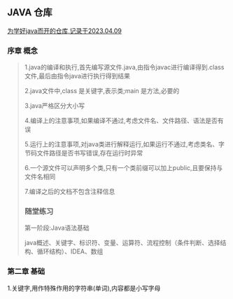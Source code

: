 ## JAVA 仓库
<u>为学好java而开的仓库,记录于2023.04.09</u>

### 序章 概念
<blockquote>
<p>1.java的编译和执行,首先编写源文件.java,由指令javac进行编译得到.class文件,最后由指令java进行执行得到结果</p>
<p>2.java文件中,class 是关键字,表示类;main 是方法,必要的</p>
<p>3.java严格区分大小写</p>
<p>4.编译上的注意事项,如果编译不通过,考虑文件名、文件路径、语法是否有误</p>
<p>5.运行上的注意事项,对java类进行解释运行,如果运行不通过,考虑类名、字节码文件路径是否书写错误,存在运行时异常</p>
<p>6.一个源文件可以声明多个类,只有一个类前缀可以加上public,且要保持与文件名相同</p>
<p>7.编译之后的文档不包含注释信息</p>
<h3>随堂练习</h3>
<p>第一阶段:Java语法基础</p>
<p>java概述、关键字、标识符、变量、运算符、流程控制（条件判断、选择结构、循环结构）、IDEA、数组</p>
</blockquote>

### 第二章 基础
<p>1.关键字,用作特殊作用的字符串(单词),内容都是小写字母</p>